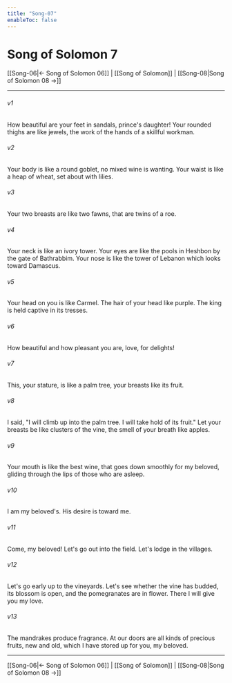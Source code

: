 ```yaml
---
title: "Song-07"
enableToc: false
---
```

# Song of Solomon 7

[[Song-06|← Song of Solomon 06]] | [[Song of Solomon]] | [[Song-08|Song of Solomon 08 →]]
***



###### v1 
How beautiful are your feet in sandals, prince's daughter! Your rounded thighs are like jewels, the work of the hands of a skillful workman. 

###### v2 
Your body is like a round goblet, no mixed wine is wanting. Your waist is like a heap of wheat, set about with lilies. 

###### v3 
Your two breasts are like two fawns, that are twins of a roe. 

###### v4 
Your neck is like an ivory tower. Your eyes are like the pools in Heshbon by the gate of Bathrabbim. Your nose is like the tower of Lebanon which looks toward Damascus. 

###### v5 
Your head on you is like Carmel. The hair of your head like purple. The king is held captive in its tresses. 

###### v6 
How beautiful and how pleasant you are, love, for delights! 

###### v7 
This, your stature, is like a palm tree, your breasts like its fruit. 

###### v8 
I said, "I will climb up into the palm tree. I will take hold of its fruit." Let your breasts be like clusters of the vine, the smell of your breath like apples. 

###### v9 
Your mouth is like the best wine, that goes down smoothly for my beloved, gliding through the lips of those who are asleep. 

###### v10 
I am my beloved's. His desire is toward me. 

###### v11 
Come, my beloved! Let's go out into the field. Let's lodge in the villages. 

###### v12 
Let's go early up to the vineyards. Let's see whether the vine has budded, its blossom is open, and the pomegranates are in flower. There I will give you my love. 

###### v13 
The mandrakes produce fragrance. At our doors are all kinds of precious fruits, new and old, which I have stored up for you, my beloved.

***
[[Song-06|← Song of Solomon 06]] | [[Song of Solomon]] | [[Song-08|Song of Solomon 08 →]]

